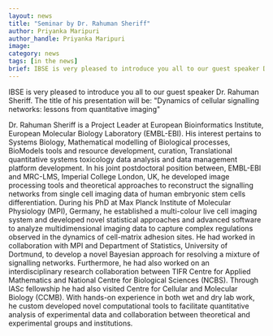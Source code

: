 ```yaml
---
layout: news
title: "Seminar by Dr. Rahuman Sheriff"
author: Priyanka Maripuri
author_handle: Priyanka Maripuri
image: 
category: news
tags: [in the news]
brief: IBSE is very pleased to introduce you all to our guest speaker Dr. Rahuman Sheriff. The title of his presentation will be "Dynamics of cellular signalling networks --- lessons from quantitative imaging"
---
```


IBSE is very pleased to introduce you all to our guest speaker Dr. Rahuman Sheriff. The title of his presentation will be: "Dynamics of cellular signalling networks: lessons from quantitative imaging"

Dr. Rahuman Sheriff is a Project Leader at European Bioinformatics Institute, European Molecular Biology Laboratory (EMBL-EBI). His interest pertains to Systems Biology, Mathematical modelling of Biological processes, BioModels tools and resource development, curation, Translational quantitative systems toxicology data analysis and data management platform development. In his joint postdoctoral position between, EMBL-EBI and MRC-LMS, Imperial College London, UK, he developed image processing tools and theoretical approaches to reconstruct the signalling networks from single cell imaging data of human embryonic stem cells differentiation. During his PhD at Max Planck Institute of Molecular Physiology (MPI), Germany, he established a multi-colour live cell imaging system and developed novel statistical approaches and advanced software to analyze multidimensional imaging data to capture complex regulations observed in the dynamics of cell-matrix adhesion sites.  He had worked in collaboration with MPI and Department of Statistics, University of Dortmund, to develop a novel Bayesian approach for resolving a mixture of signalling networks. Furthermore, he had also worked on an interdisciplinary research collaboration between TIFR Centre for Applied Mathematics and National Centre for Biological Sciences (NCBS). Through IASc fellowship he had also visited Centre for Cellular and Molecular Biology (CCMB). With hands-on experience in both wet and dry lab work, he custom developed novel computational tools to facilitate quantitative analysis of experimental data and collaboration between theoretical and experimental groups and institutions. 
